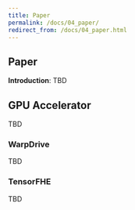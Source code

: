 ```yaml
---
title: Paper
permalink: /docs/04_paper/
redirect_from: /docs/04_paper.html
---
```



## Paper

**Introduction**:  TBD

## GPU Accelerator

TBD

### WarpDrive

TBD

### TensorFHE

TBD